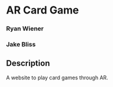 # AR Card Game

### Ryan Wiener
### Jake Bliss

## Description

A website to play card games through AR.
